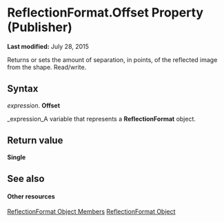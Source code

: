 
# ReflectionFormat.Offset Property (Publisher)

 **Last modified:** July 28, 2015

Returns or sets the amount of separation, in points, of the reflected image from the shape. Read/write.

## Syntax

 _expression_. **Offset**

 _expression_A variable that represents a  **ReflectionFormat** object.


## Return value

 **Single**


## See also


#### Other resources


 [ReflectionFormat Object Members](429f8f4f-0b90-f5d4-9b04-2ca548f4b979.md)
 [ReflectionFormat Object](c883f644-7ef8-b36d-ba24-7f54afa90c94.md)
